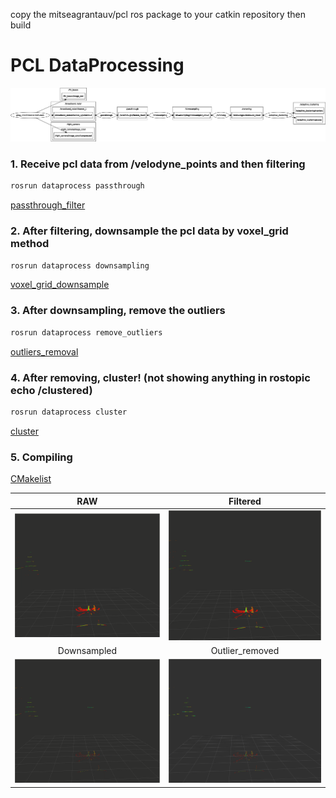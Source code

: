 copy the mitseagrantauv/pcl ros package to your catkin repository then build 

# PCL DataProcessing 

![rqt_graph](https://github.com/tychien/mitseagrantauv/blob/master/pcl/src/dataprocess/src/rosgraph.png)

### 1. Receive pcl data from /velodyne_points and then filtering
```bash
rosrun dataprocess passthrough
```

[passthrough_filter](https://github.com/tychien/mitseagrantauv/blob/master/pcl/src/dataprocess/src/passthrough.cpp)

### 2. After filtering, downsample the pcl data by voxel_grid method
```bash
rosrun dataprocess downsampling
```

[voxel_grid_downsample](https://github.com/tychien/mitseagrantauv/blob/master/pcl/src/dataprocess/src/downsampling.cpp)

### 3. After downsampling, remove the outliers
```bash
rosrun dataprocess remove_outliers
```

[outliers_removal](https://github.com/tychien/mitseagrantauv/blob/master/pcl/src/dataprocess/src/remove_outliers.cpp)

### 4. After removing, cluster! (not showing anything in rostopic echo /clustered)
```bash
rosrun dataprocess cluster
```

[cluster](https://github.com/tychien/mitseagrantauv/blob/master/pcl/src/dataprocess/src/cluster.cpp)


### 5. Compiling 
[CMakelist](https://github.com/tychien/mitseagrantauv/blob/master/pcl/src/dataprocess/CMakeLists.txt)

| RAW | Filtered |
:-------------------------:|:-------------------------:
|![raw](https://github.com/tychien/mitseagrantauv/blob/master/pcl/src/dataprocess/src/Screenshot%20from%20raw.mp4.png)|![filtered](https://github.com/tychien/mitseagrantauv/blob/master/pcl/src/dataprocess/src/Screenshot%20from%20filter.mp4.png)
| Downsampled | Outlier_removed |
|![downsampled](https://github.com/tychien/mitseagrantauv/blob/master/pcl/src/dataprocess/src/Screenshot%20from%20downsampled.mp4.png)|![outlier_removal](https://github.com/tychien/mitseagrantauv/blob/master/pcl/src/dataprocess/src/Screenshot%20from%20outlier_removal.png)
